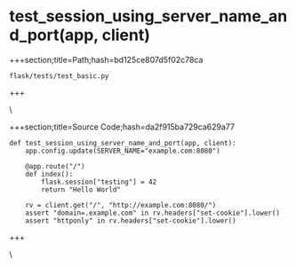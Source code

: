 



# test_session_using_server_name_and_port(app, client)
  
+++section;title=Path;hash=bd125ce807d5f02c78ca

`flask/tests/test_basic.py`
  
+++

\
  
+++section;title=Source Code;hash=da2f915ba729ca629a77
```
def test_session_using_server_name_and_port(app, client):
    app.config.update(SERVER_NAME="example.com:8080")

    @app.route("/")
    def index():
        flask.session["testing"] = 42
        return "Hello World"

    rv = client.get("/", "http://example.com:8080/")
    assert "domain=.example.com" in rv.headers["set-cookie"].lower()
    assert "httponly" in rv.headers["set-cookie"].lower()
```  
+++

\
